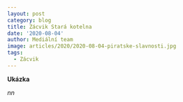 ```yaml
---
layout: post
category: blog
title: Zácvik Stará kotelna
date: '2020-08-04'
author: Mediální team
image: articles/2020/2020-08-04-piratske-slavnosti.jpg
tags:
  - Zácvik
---
```

**Ukázka**

*nn*
